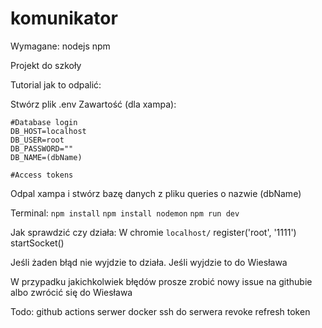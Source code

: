 # komunikator

Wymagane:
nodejs
npm

Projekt do szkoły

Tutorial jak to odpalić:

Stwórz plik .env
Zawartość (dla xampa):
```
#Database login
DB_HOST=localhost
DB_USER=root
DB_PASSWORD=""
DB_NAME=(dbName)

#Access tokens
```

Odpal xampa i stwórz bazę danych z pliku queries o nazwie (dbName)


Terminal:
```npm install```
```npm install nodemon```
```npm run dev```

Jak sprawdzić czy działa:
W chromie ```localhost/```
register('root', '1111')
startSocket()

Jeśli żaden błąd nie wyjdzie to działa. Jeśli wyjdzie to do Wiesława


W przypadku jakichkolwiek błędów prosze zrobić nowy issue na githubie albo zwrócić się do Wiesława

Todo:
github actions
serwer
docker
ssh do serwera
revoke refresh token